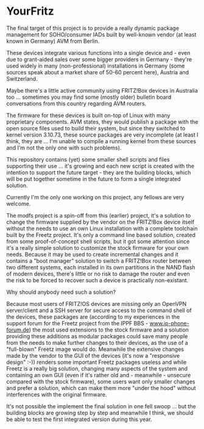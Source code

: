 # YourFritz

The final target of this project is to provide a really dynamic package management for SOHO/consumer IADs built by 
well-known vendor (at least known in Germany) AVM from Berlin.

These devices integrate various functions into a single device and - even due to grant-aided sales over some bigger 
providers in Germany - they're used widely in many (non-professional) installations in Germany (some sources speak
about a market share of 50-60 percent here), Austria and Switzerland. 

Maybe there's a little active community using FRITZ!Box devices in Australia too ... sometimes you may find some
(mostly older) bulletin board conversations from this country regarding AVM routers.

The firmware for these devices is built on-top of Linux with many proprietary components. AVM states, they would 
publish a package with the open source files used to build their system, but since they switched to kernel version
3.10.73, these source packages are very incomplete (at least I think, they are ... I'm unable to compile a running
kernel from these sources and I'm not the only one with such problems).

This repository contains (yet) some smaller shell scripts and files supporting their use ... it's growing and each
new script is created with the intention to support the future target - they are the building blocks, which will 
be put together sometime in the future to form a single integrated solution.

Currently I'm the only one working on this project, any fellows are very welcome. 

The modfs project is a spin-off from this (earlier) project, it's a solution to change the firmware supplied by the
vendor on the FRITZ!Box device itself without the needs to use an own Linux installation with a complete toolchain 
built by the Freetz project. It's only a command line based solution, created from some proof-of-concept shell 
scripts, but it got some attention since it's a really simple solution to customize the stock firmware for your
own needs. Because it may be used to create incremental changes and it contains a "boot manager" solution to switch
a FRITZ!Box router between two different systems, each installed in its own partitions in the NAND flash of modern
devices, there's little or no risk to damage the router and even the risk to be forced to recover such a device is
practically non-existant.

Why should anybody need such a solution?

Because most users of FRITZ!OS devices are missing only an OpenVPN server/client and a SSH server for secure access
to the command shell of the devices, these packages are (according to my experiences in the support forum for the 
Freetz project from the IPPF BBS - www.ip-phone-forum.de) the most used extensions to the stock firmware and a 
solution providing these additions as modular packages could save many people from the needs to make further
changes to their devices, as the use of a "full-blown" Freetz image would do. Meanwhile the extensive changes made
by the vendor to the GUI of the devices (it's now a "responsive design" :-)) renders some important Freetz packages
useless and while Freetz is a really big solution, changing many aspects of the system and containing an own GUI
(even if it's rather old and - meanwhile - unsecure compared with the stock firmware), some users want only smaller
changes and prefer a solution, which can make them more "under the hood" without interferences with the original
firmware.

It's not possible the implement the final solution in one fell swoop ... but the building blocks are growing step
by step and meanwhile I think, we should be able to test the first integrated version during this year.
